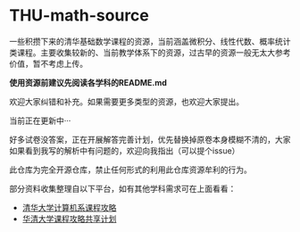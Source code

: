 # THU-math-source
一些积攒下来的清华基础数学课程的资源，当前涵盖微积分、线性代数、概率统计类课程。主要收集较新的、当前教学体系下的资源，过古早的资源一般无太大参考价值，暂不考虑上传。

**使用资源前建议先阅读各学科的README.md**

欢迎大家纠错和补充。如果需要更多类型的资源，也欢迎大家提出。

当前正在更新中···

好多试卷没答案，正在开展解答完善计划，优先替换掉原卷本身模糊不清的，大家如果看到我写的解析中有问题的，欢迎向我指出（可以提个issue）

此仓库为完全开源仓库，禁止任何形式的利用此仓库资源牟利的行为。

部分资料收集整理自以下平台，如有其他学科需求可在上面看看：

*  [清华大学计算机系课程攻略](https://github.com/PKUanonym/REKCARC-TSC-UHT)
* [华清大学课程攻略共享计划](https://in.closed.social:9443/pastExam/)


